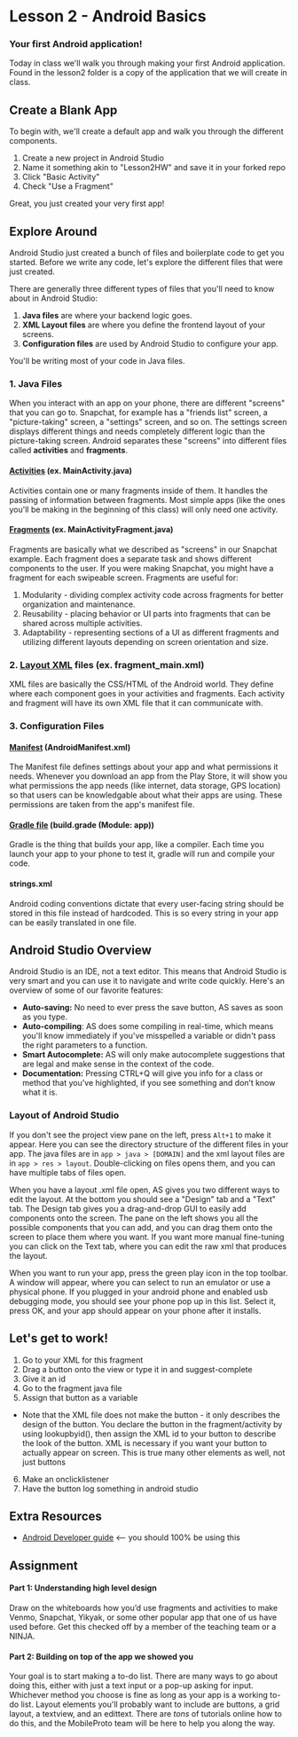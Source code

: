 # Lesson 2 - Android Basics
### Your first Android application!
Today in class we'll walk you through making your first Android application. Found in the lesson2 folder is a copy of the application that we will create in class.

## Create a Blank App
To begin with, we'll create a default app and walk you through the different components.

1. Create a new project in Android Studio
2. Name it something akin to "Lesson2HW" and save it in your forked repo
3. Click "Basic Activity"
4. Check "Use a Fragment"

Great, you just created your very first app!

## Explore Around
Android Studio just created a bunch of files and boilerplate code to get you started. Before we write any code, let's explore the different files that were just created.

There are generally three different types of files that you'll need to know about in Android Studio:

1. **Java files** are where your backend logic goes.
2. **XML Layout files** are where you define the frontend layout of your screens.
3. **Configuration files** are used by Android Studio to configure your app.

You'll be writing most of your code in Java files.
### 1. Java Files
When you interact with an app on your phone, there are different "screens" that you can go to. Snapchat, for example has a "friends list" screen, a "picture-taking" screen, a "settings" screen, and so on.  The settings screen displays different things and needs completely different logic than the picture-taking screen.  Android separates these "screens" into different files called **activities** and **fragments**.

#### [Activities](https://developer.android.com/guide/components/activities.html) (ex. MainActivity.java)

Activities contain one or many fragments inside of them.  It handles the passing of information between fragments.  Most simple apps (like the ones you'll be making in the beginning of this class) will only need one activity.

#### [Fragments](https://developer.android.com/guide/components/fragments.html) (ex. MainActivityFragment.java)
Fragments are basically what we described as "screens" in our Snapchat example. Each fragment does a separate task and shows different components to the user. If you were making Snapchat, you might have a fragment for each swipeable screen. Fragments are useful for:
1. Modularity - dividing complex activity code across fragments for better organization and maintenance.
2. Reusability - placing behavior or UI parts into fragments that can be shared across multiple activities.
3. Adaptability - representing sections of a UI as different fragments and utilizing different layouts depending on screen orientation and size.

### 2. [Layout XML](https://developer.android.com/guide/topics/ui/declaring-layout.html) files (ex. fragment_main.xml)
XML files are basically the CSS/HTML of the Android world. They define where each component goes in your activities and fragments. Each activity and fragment will have its own XML file that it can communicate with.

### 3. Configuration Files
#### [Manifest](https://developer.android.com/guide/topics/manifest/manifest-intro.html) (AndroidManifest.xml)
The Manifest file defines settings about your app and what permissions it needs.  Whenever you download an app from the Play Store, it will show you what permissions the app needs (like internet, data storage, GPS location) so that users can be knowledgable about what their apps are using. These permissions are taken from the app's manifest file.

#### [Gradle file](https://developer.android.com/studio/build/index.html) (build.grade (Module: app))
Gradle is the thing that builds your app, like a compiler. Each time you launch your app to your phone to test it, gradle will run and compile your code.

#### strings.xml
Android coding conventions dictate that every user-facing string should be stored in this file instead of hardcoded.  This is so every string in your app can be easily translated in one file.

## Android Studio Overview
Android Studio is an IDE, not a text editor. This means that Android Studio is very smart and you can use it to navigate and write code quickly.  Here's an overview of some of our favorite features:

- **Auto-saving:** No need to ever press the save button, AS saves as soon as you type.
- **Auto-compiling**: AS does some compiling in real-time, which means you'll know immediately if you've misspelled a variable or didn't pass the right parameters to a function.
- **Smart Autocomplete:** AS will only make autocomplete suggestions that are legal and make sense in the context of the code.
- **Documentation:** Pressing CTRL+Q will give you info for a class or method that you’ve highlighted, if you see something and don’t know what it is.

### Layout of Android Studio
If you don't see the project view pane on the left, press `Alt+1` to make it appear.  Here you can see the directory structure of the different files in your app.  The java files are in `app > java > [DOMAIN]` and the xml layout files are in `app > res > layout`.  Double-clicking on files opens them, and you can have multiple tabs of files open.

When you have a layout .xml file open, AS gives you two different ways to edit the layout.  At the bottom you should see a "Design" tab and a "Text" tab.  The Design tab gives you a drag-and-drop GUI to easily add components onto the screen. The pane on the left shows you all the possible components that you can add, and you can drag them onto the screen to place them where you want.  If you want more manual fine-tuning you can click on the Text tab, where you can edit the raw xml that produces the layout.

When you want to run your app, press the green play icon in the top toolbar.  A window will appear, where you can select to run an emulator or use a physical phone.  If you plugged in your android phone and enabled usb debugging mode, you should see your phone pop up in this list.  Select it, press OK, and your app should appear on your phone after it installs.

## Let's get to work!

1. Go to your XML for this fragment
2. Drag a button onto the view or type it in and suggest-complete
3. Give it an id
4. Go to the fragment java file
5. Assign that button as a variable
  * Note that the XML file does not make the button - it only describes the design of the button. You declare the button in the fragment/activity by using lookupbyid(), then assign the XML id to your button to describe the look of the button. XML is necessary if you want your button to actually appear on screen. This is true many other elements as well, not just buttons
6. Make an onclicklistener
7. Have the button log something in android studio

## Extra Resources
* [Android Developer guide](https://developer.android.com/develop/index.html) <-- you should 100% be using this

## Assignment
#### Part 1: Understanding high level design
Draw on the whiteboards how you’d use fragments and activities to make Venmo, Snapchat, Yikyak, or some other popular app that one of us have used before. Get this checked off by a member of the teaching team or a NINJA.

#### Part 2: Building on top of the app we showed you
Your goal is to start making a to-do list. There are many ways to go about doing this, either with just a text input or a pop-up asking for input. Whichever method you choose is fine as long as your app is a working to-do list. Layout elements you'll probably want to include are buttons, a grid layout, a textview, and an edittext. There are *tons* of tutorials online how to do this, and the MobileProto team will be here to help you along the way.
